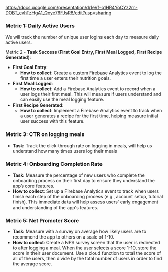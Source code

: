 https://docs.google.com/presentation/d/1eVf-o1HR4YoCYz2m-DOBT_evhTzHgA1_Qoye76FJsR8/edit?usp=sharing

### Metric 1: Daily Active Users

We will track the number of unique user logins each day to measure daily active users.

Metric 2 -
**Task Success (First Goal Entry, First Meal Logged, First Recipe Generated)**:
   - **First Goal Entry**:
     - **How to collect**: Create a custom Firebase Analytics event to log the first time a user enters their nutrition goals.
   - **First Meal Logged**:
     - **How to collect**: Add a Firebase Analytics event to record when a user logs their first meal. This will measure if users understand and can easily use the meal logging feature.
   - **First Recipe Generated**:
     - **How to collect**: Implement a Firebase Analytics event to track when a user generates a recipe for the first time, helping measure initial user success with this feature.


### Metric 3: CTR on logging meals
- **Task:** Track the click-through rate on logging in meals, will help us understand how many times users log their meals

### Metric 4: Onboarding Completion Rate
- **Task:** Measure the percentage of new users who complete the onboarding process on their first day to ensure they understand the app’s core features.
- **How to collect**: Set up a Firebase Analytics event to track when users finish each step of the onboarding process (e.g., account setup, tutorial finish). This immediate data will help assess users' early engagement and understanding of the app's features.


### Metric 5: Net Promoter Score
- **Task:** Measure with a survey on average how likely users are to recommend the app to others on a scale of 1-10.
- **How to collect**: Create a NPS survey screen that the user is redirected to after logging a meal.  When the user selects a score 1-10, store the score in their user document.  Use a cloud function to total the score of all of the users, then divide by the total number of users in order to find the average score.
